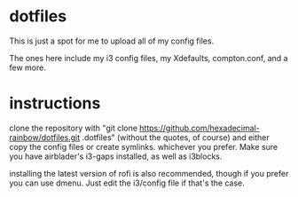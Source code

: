# dotfiles
This is just a spot for me to upload all of my config files.

The ones here include my i3 config files, my Xdefaults, compton.conf, and a few more.

# instructions

clone the repository with "git clone https://github.com/hexadecimal-rainbow/dotfiles.git .dotfiles" (without the quotes, of course) and either copy the config files or create symlinks. whichever you prefer.
Make sure you have airblader's i3-gaps installed, as well as i3blocks.

installing the latest version of rofi is also recommended, though if you prefer you can use dmenu. Just edit the i3/config file if that's the case.
